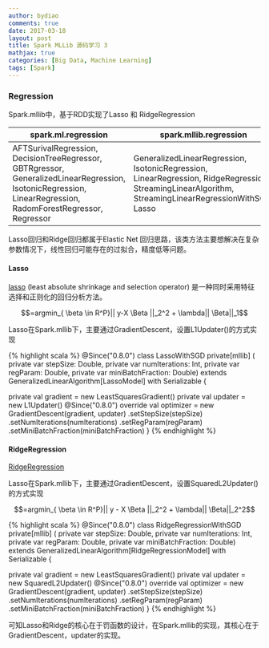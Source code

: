 ```yaml
---
author: bydiao
comments: true
date: 2017-03-18
layout: post
title: Spark MLLib 源码学习 3
mathjax: true
categories: [Big Data, Machine Learning]
tags: [Spark]
---
```


### Regression

Spark.mllib中，基于RDD实现了Lasso 和 RidgeRegression

|spark.ml.regression|spark.mllib.regression|
|---|---|
|AFTSurivalRegression, DecisionTreeRegressor, GBTRgressor, GeneralizedLinearRegression, IsotonicRegression, LinearRegression, RadomForestRegressor, Regressor|GeneralizedLinearRegression, IsotonicRegression, LinearRegression, RidgeRegression, StreamingLinearAlgorithm, StreamingLinearRegressionWithSGD, Lasso|

Lasso回归和Ridge回归都属于Elastic Net 回归思路，该类方法主要想解决在复杂参数情况下，线性回归可能存在的过拟合，精度低等问题。

#### Lasso

 [lasso](https://en.wikipedia.org/wiki/Lasso_(statistics)) (least absolute shrinkage and selection operator) 是一种同时采用特征选择和正则化的回归分析方法。

 $$=argmin_{ \beta \in R^P}|| y-X \Beta ||_2^2 + \lambda|| \Beta||_1$$

 Lasso在Spark.mllib下，主要通过GradientDescent，设置L1Updater()的方式实现

{% highlight scala %}
@Since("0.8.0")
class LassoWithSGD private[mllib] (
    private var stepSize: Double,
    private var numIterations: Int,
    private var regParam: Double,
    private var miniBatchFraction: Double)
  extends GeneralizedLinearAlgorithm[LassoModel] with Serializable {

  private val gradient = new LeastSquaresGradient()
  private val updater = new L1Updater()
  @Since("0.8.0")
  override val optimizer = new GradientDescent(gradient, updater)
    .setStepSize(stepSize)
    .setNumIterations(numIterations)
    .setRegParam(regParam)
    .setMiniBatchFraction(miniBatchFraction)
}
{% endhighlight %}

#### RidgeRegression

[RidgeRegression](https://en.wikipedia.org/wiki/Tikhonov_regularization)

 Lasso在Spark.mllib下，主要通过GradientDescent，设置SquaredL2Updater()的方式实现

$$=argmin_{ \beta \in R^P}|| y - X \Beta ||_2^2 + \lambda|| \Beta||_2^2$$

{% highlight scala %}
@Since("0.8.0")
class RidgeRegressionWithSGD private[mllib] (
    private var stepSize: Double,
    private var numIterations: Int,
    private var regParam: Double,
    private var miniBatchFraction: Double)
  extends GeneralizedLinearAlgorithm[RidgeRegressionModel] with Serializable {

  private val gradient = new LeastSquaresGradient()
  private val updater = new SquaredL2Updater()
  @Since("0.8.0")
  override val optimizer = new GradientDescent(gradient, updater)
    .setStepSize(stepSize)
    .setNumIterations(numIterations)
    .setRegParam(regParam)
    .setMiniBatchFraction(miniBatchFraction)
}
{% endhighlight %}

可知Lasso和Ridge的核心在于罚函数的设计，在Spark.mllib的实现，其核心在于GradientDescent，updater的实现。